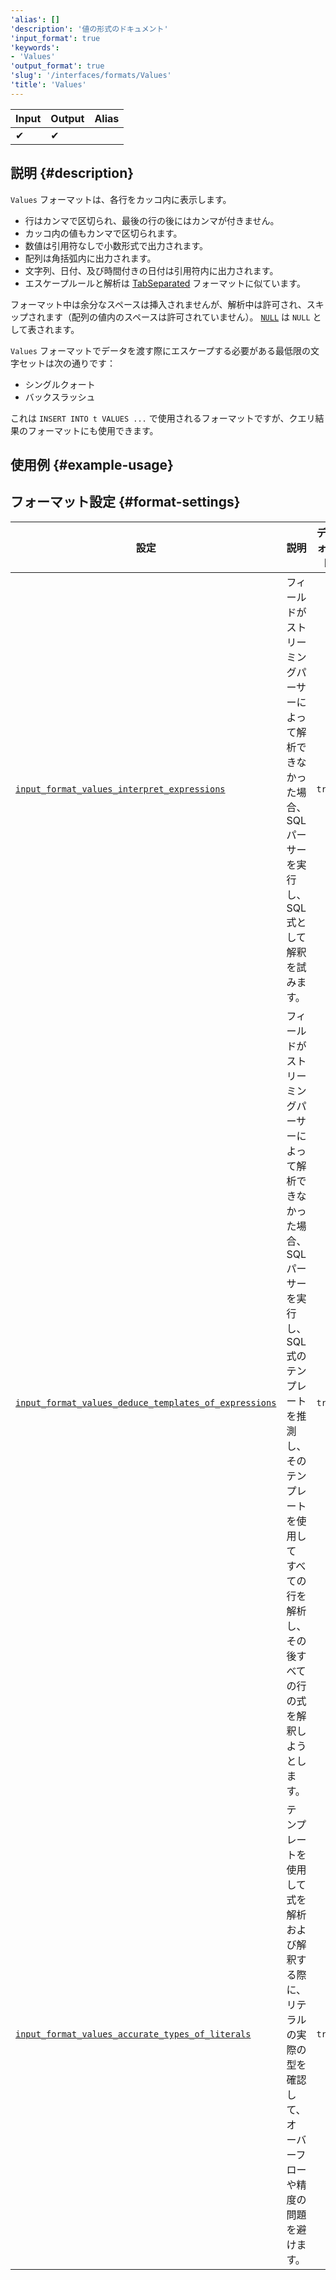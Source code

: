 ```yaml
---
'alias': []
'description': '値の形式のドキュメント'
'input_format': true
'keywords':
- 'Values'
'output_format': true
'slug': '/interfaces/formats/Values'
'title': 'Values'
---
```




| Input | Output | Alias |
|-------|--------|-------|
| ✔     | ✔      |       |

## 説明 {#description}

`Values` フォーマットは、各行をカッコ内に表示します。

- 行はカンマで区切られ、最後の行の後にはカンマが付きません。
- カッコ内の値もカンマで区切られます。
- 数値は引用符なしで小数形式で出力されます。
- 配列は角括弧内に出力されます。
- 文字列、日付、及び時間付きの日付は引用符内に出力されます。
- エスケープルールと解析は [TabSeparated](TabSeparated/TabSeparated.md) フォーマットに似ています。

フォーマット中は余分なスペースは挿入されませんが、解析中は許可され、スキップされます（配列の値内のスペースは許可されていません）。 
[`NULL`](/sql-reference/syntax.md) は `NULL` として表されます。

`Values` フォーマットでデータを渡す際にエスケープする必要がある最低限の文字セットは次の通りです：
- シングルクォート
- バックスラッシュ

これは `INSERT INTO t VALUES ...` で使用されるフォーマットですが、クエリ結果のフォーマットにも使用できます。

## 使用例 {#example-usage}

## フォーマット設定 {#format-settings}

| 設定                                                                                                                                                      | 説明                                                                                                                                                                                           | デフォルト |
|---------------------------------------------------------------------------------------------------------------------------------------------------------|-----------------------------------------------------------------------------------------------------------------------------------------------------------------------------------------------|-----------|
| [`input_format_values_interpret_expressions`](../../operations/settings/settings-formats.md/#input_format_values_interpret_expressions)                | フィールドがストリーミングパーサーによって解析できなかった場合、SQLパーサーを実行し、SQL式として解釈を試みます。                                                                      | `true`    |
| [`input_format_values_deduce_templates_of_expressions`](../../operations/settings/settings-formats.md/#input_format_values_deduce_templates_of_expressions) | フィールドがストリーミングパーサーによって解析できなかった場合、SQLパーサーを実行し、SQL式のテンプレートを推測し、そのテンプレートを使用してすべての行を解析し、その後すべての行の式を解釈しようとします。 | `true`    |
| [`input_format_values_accurate_types_of_literals`](../../operations/settings/settings-formats.md/#input_format_values_accurate_types_of_literals)      | テンプレートを使用して式を解析および解釈する際に、リテラルの実際の型を確認して、オーバーフローや精度の問題を避けます。                                                            | `true`    |
